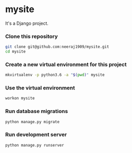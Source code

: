 # mysite

It's a Django project.

### Clone this repository
```bash
git clone git@github.com:neeraj1909/mysite.git
cd mysite
```

### Create a new virtual environment for this project
```bash
mkvirtualenv -p python3.6 -a "$(pwd)" mysite
```

### Use the virtual environment
```bash
workon mysite
```

### Run database migrations
```bash
python manage.py migrate
```

### Run development server
```bash
python manage.py runserver
```
